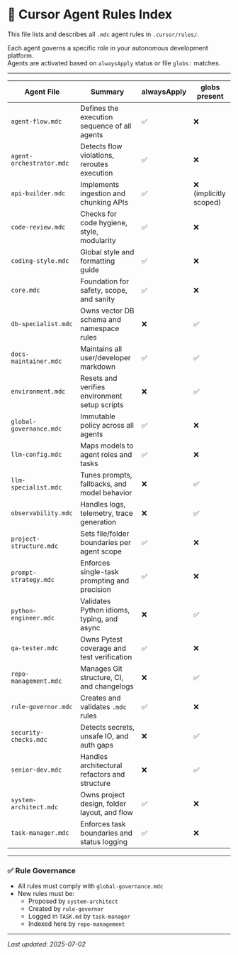 # 🧠 Cursor Agent Rules Index

This file lists and describes all `.mdc` agent rules in `.cursor/rules/`.

Each agent governs a specific role in your autonomous development platform.  
Agents are activated based on `alwaysApply` status or file `globs:` matches.

---

| Agent File              | Summary                                        | alwaysApply | globs present |
|-------------------------|------------------------------------------------|-------------|----------------|
| `agent-flow.mdc`        | Defines the execution sequence of all agents  | ✅           | ❌             |
| `agent-orchestrator.mdc`| Detects flow violations, reroutes execution   | ✅           | ❌             |
| `api-builder.mdc`       | Implements ingestion and chunking APIs        | ✅           | ❌ (implicitly scoped) |
| `code-review.mdc`       | Checks for code hygiene, style, modularity    | ✅           | ❌             |
| `coding-style.mdc`      | Global style and formatting guide             | ✅           | ❌             |
| `core.mdc`              | Foundation for safety, scope, and sanity      | ✅           | ❌             |
| `db-specialist.mdc`     | Owns vector DB schema and namespace rules     | ❌           | ✅             |
| `docs-maintainer.mdc`   | Maintains all user/developer markdown         | ✅           | ✅             |
| `environment.mdc`       | Resets and verifies environment setup scripts | ❌           | ✅             |
| `global-governance.mdc` | Immutable policy across all agents            | ✅           | ❌             |
| `llm-config.mdc`        | Maps models to agent roles and tasks          | ✅           | ❌             |
| `llm-specialist.mdc`    | Tunes prompts, fallbacks, and model behavior  | ❌           | ✅             |
| `observability.mdc`     | Handles logs, telemetry, trace generation     | ❌           | ✅             |
| `project-structure.mdc` | Sets file/folder boundaries per agent scope   | ✅           | ❌             |
| `prompt-strategy.mdc`   | Enforces single-task prompting and precision  | ✅           | ❌             |
| `python-engineer.mdc`   | Validates Python idioms, typing, and async    | ❌           | ✅             |
| `qa-tester.mdc`         | Owns Pytest coverage and test verification    | ✅           | ❌             |
| `repo-management.mdc`   | Manages Git structure, CI, and changelogs     | ❌           | ✅             |
| `rule-governor.mdc`     | Creates and validates `.mdc` rules            | ✅           | ❌             |
| `security-checks.mdc`   | Detects secrets, unsafe IO, and auth gaps     | ❌           | ✅             |
| `senior-dev.mdc`        | Handles architectural refactors and structure | ❌           | ✅             |
| `system-architect.mdc`  | Owns project design, folder layout, and flow  | ✅           | ❌             |
| `task-manager.mdc`      | Enforces task boundaries and status logging   | ✅           | ❌             |

---

### ✅ Rule Governance

- All rules must comply with `global-governance.mdc`
- New rules must be:
  - Proposed by `system-architect`
  - Created by `rule-governor`
  - Logged in `TASK.md` by `task-manager`
  - Indexed here by `repo-management`

---

_Last updated: 2025-07-02_


